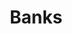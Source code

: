 ---
title: 'Banks'
breadcrumb_title: "Banks"
layout: 'block'
meta_title: 'Banks - MultiSafepay Documentation Center'
meta_description: "The MultiSafepay Documentation Center presents all relevant information about our Plugins and API. You can also find support pages for Payment Methods, Tools and General Questions as well as the contact details of our Support and Integration Teams."
logo: '/svgs/Banks.svg'
short_description: 'Accept payments on your website from a wide range of well known banking solutions.'
weight: 10
---